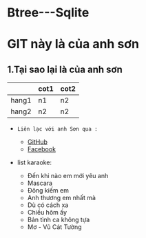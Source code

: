 # Btree---Sqlite
# GIT này là của anh sơn 
## 1.Tại sao lại là của anh sơn 
 | |cot1|cot2
 |-|-|- 
 |hang1|n1 | n2
 |hang2|n2|n2
 

- `Liên lạc với anh Sơn qua :`
  + [GitHub](https://github.com/DinhSonpro12)
  + [Facebook](https://www.facebook.com/tran.virgil.92/)

- list karaoke:
  + Đến khi nào em mới yêu anh
  + Mascara
  + Đông kiếm em 
  + Anh thương em nhất mà 
  + Dù có cách xa 
  + Chiều hôm ấy
  + Bản tình ca không tựa
  + Mơ - Vũ Cát Tường
 
